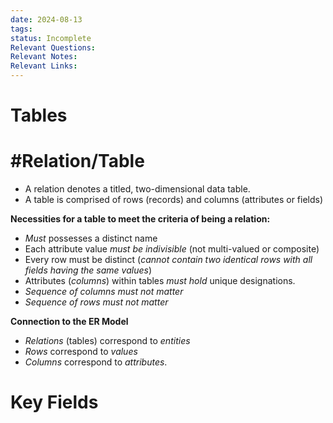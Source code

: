 ```yaml
---
date: 2024-08-13
tags: 
status: Incomplete
Relevant Questions: 
Relevant Notes: 
Relevant Links:
---
```


# Tables

# #Relation/Table
- A relation denotes a titled, two-dimensional data table.
- A table is comprised of rows (records) and columns (attributes or fields)

**Necessities for a table to meet the criteria of being a relation:**
- *Must* possesses a distinct name
- Each attribute value *must be indivisible* (not multi-valued or composite)
- Every row must be distinct (*cannot contain two identical rows with all fields having the same values*)
- Attributes (*columns*) within tables *must hold* unique designations.
- *Sequence of columns must not matter*
- *Sequence of rows must not matter*

**Connection to the ER Model**
- *Relations* (tables) correspond to *entities*
- *Rows* correspond to *values*
- *Columns* correspond to *attributes*.


# Key Fields

